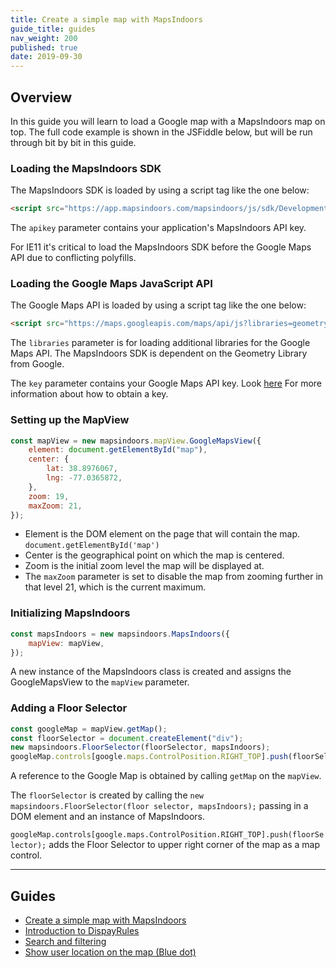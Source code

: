 ```yaml
---
title: Create a simple map with MapsIndoors
guide_title: guides
nav_weight: 200
published: true
date: 2019-09-30
---
```


## Overview

In this guide you will learn to load a Google map with a MapsIndoors map on top. The full code example is shown in the JSFiddle below, but will be run through bit by bit in this guide.

<script async src="https://jsfiddle.net/mapspeople/resg59jp/embed/html,result/"></script>

### Loading the MapsIndoors SDK

The MapsIndoors SDK is loaded by using a script tag like the one below:

```html
<script src="https://app.mapsindoors.com/mapsindoors/js/sdk/DevelopmentReleases/4.0.0-rc.1/mapsindoors-4.0.0-rc.1.js?apikey=YOUR_MAPSINDOORS_API_KEY"></script>
```
The `apikey` parameter contains your application's MapsIndoors API key.

For IE11 it's critical to load the MapsIndoors SDK before the Google Maps API due to conflicting polyfills.

### Loading the Google Maps JavaScript API

The Google Maps API is loaded by using a script tag like the one below:

```html
<script src="https://maps.googleapis.com/maps/api/js?libraries=geometry&key=YOUR_GOOGLE_API_KEY"></script>
```

The `libraries` parameter is for loading additional libraries for the Google Maps API. The MapsIndoors SDK is dependent on the Geometry Library from Google.

The `key` parameter contains your Google Maps API key. Look [here](https://developers-dot-devsite-v2-prod.appspot.com/maps/documentation/javascript/get-api-key) For more information about how to obtain a key.

### Setting up the MapView

```javascript
const mapView = new mapsindoors.mapView.GoogleMapsView({
    element: document.getElementById("map"),
    center: {
        lat: 38.8976067,
        lng: -77.0365872,
    },
    zoom: 19,
    maxZoom: 21,
});
```
- Element is the DOM element on the page that will contain the map. `document.getElementById('map')`
- Center is the geographical point on which the map is centered.
- Zoom is the initial zoom level the map will be displayed at.
- The `maxZoom` parameter is set to disable the map from zooming further in that level 21, which is the current maximum.

### Initializing MapsIndoors

```javascript
const mapsIndoors = new mapsindoors.MapsIndoors({
    mapView: mapView,
});
```

A new instance of the MapsIndoors class is created and assigns the GoogleMapsView to the `mapView` parameter.

### Adding a Floor Selector

```javascript
const googleMap = mapView.getMap();
const floorSelector = document.createElement("div");
new mapsindoors.FloorSelector(floorSelector, mapsIndoors);
googleMap.controls[google.maps.ControlPosition.RIGHT_TOP].push(floorSelector);
```

A reference to the Google Map is obtained by calling `getMap` on the `mapView`.

The `floorSelector` is created by calling the `new mapsindoors.FloorSelector(floor selector, mapsIndoors);` passing in a DOM element and an instance of MapsIndoors.

`googleMap.controls[google.maps.ControlPosition.RIGHT_TOP].push(floorSelector);` adds the Floor Selector to upper right corner of the map as a map control.

---

## Guides

* [Create a simple map with MapsIndoors](/guides/simple_map/)
* [Introduction to DispayRules](guides/display_rules_intro/)
* [Search and filtering](/guides/search_and_filtering/)
* [Show user location on the map (Blue dot)](/guides/show_users_position/)